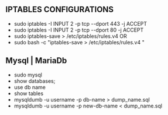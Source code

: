 ## IPTABLES CONFIGURATIONS

- sudo iptables -I INPUT 2 -p tcp --dport 443 -j ACCEPT
- sudo iptables -I INPUT 2 -p tcp --dport 80 -j ACCEPT
- sudo iptables-save > /etc/iptables/rules.v4     OR
- sudo bash -c "iptables-save > /etc/iptables/rules.v4 "

## Mysql | MariaDb

- sudo mysql
- show databases;
- use db name
- show tables
- mysqldumb -u username -p db-name > dump_name.sql
- mysqldumb -u username -p new-db-name < dump_name.sql